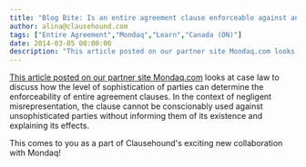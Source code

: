```yaml
---
title: "Blog Bite: Is an entire agreement clause enforceable against an unsophisticated party?"
author: alina@clausehound.com
tags: ["Entire Agreement","Mondaq","Learn","Canada (ON)"]
date: 2014-03-05 00:00:00
description: "This article posted on our partner site Mondaq.com looks at case law to discuss how the level of sophistication of parties can determine the enforceability of entire agreement clauses. In the context..."
---
```


[This article posted on our partner site Mondaq.com](http://www.mondaq.com/canada/x/297426/employee+rights+labour+relations/STANDARD+CLAUSES+AND+NOTING+THE+FINE+PRINT+DIVISIONAL+COURT+WEIGHS+IN) looks at case law to discuss how the level of sophistication of parties can determine the enforceability of entire agreement clauses. In the context of negligent misrepresentation, the clause cannot be conscionably used against unsophisticated parties without informing them of its existence and explaining its effects.

This comes to you as a part of Clausehound's exciting new collaboration with Mondaq!
